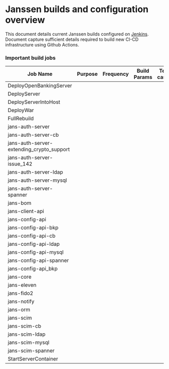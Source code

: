 # Janssen builds and configuration overview

This document details current Janssen builds configured on [Jenkins](https://jenkins.jans.io/jenkins/). 
Document capture sufficient details required to build new CI-CD infrastructure using Github Actions.


### Important build jobs


|Job Name|Purpose|Frequency|Build Params|Test cases|Deployment|
| --- | --- | --- | --- | --- | --- |
|DeployOpenBankingServer|
|DeployServer|
|DeployServerIntoHost|
|DeployWar|
|FullRebuild|
|jans-auth-server|
|jans-auth-server-cb|
|jans-auth-server-extending_crypto_support|
|jans-auth-server-issue_142|
|jans-auth-server-ldap|
|jans-auth-server-mysql|
|jans-auth-server-spanner|
|jans-bom|
|jans-client-api|
|jans-config-api|
|jans-config-api-bkp|
|jans-config-api-cb|
|jans-config-api-ldap|
|jans-config-api-mysql|
|jans-config-api-spanner|
|jans-config-api_bkp|
|jans-core|
|jans-eleven|
|jans-fido2|
|jans-notify|
|jans-orm|
|jans-scim|
|jans-scim-cb|
|jans-scim-ldap|
|jans-scim-mysql|
|jans-scim-spanner|
|StartServerContainer|
